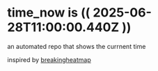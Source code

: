 # time_now is (( 2025-06-28T11:00:00.440Z ))

an automated repo that shows the currnent time

inspired by [breakingheatmap](https://github.com/breakingheatmap/breakingheatmap)